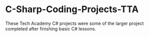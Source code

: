 # C-Sharp-Coding-Projects-TTA

These Tech Academy C# projects were some of the larger project completed after finishing basic C# lessons. 
